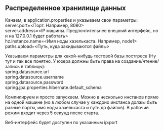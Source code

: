 ## Распределенное хранилище данных
Качаем, в application.properties и указываем свои параметры:    
server.port=<Порт. Например, 8080>   
server.address=<IP машины. Предпочтительнее внешний интерфейс, но и на 127.0.0.1 будет работать>   
hz.instance.name=<Имя ноды хазелькаста. Например, node1>    
paths.upload=<Путь, куда закидываются файлы>  

Указываем параметры для какой-нибудь тестовой базы постгреса (Ну тут и так все понятно. У юзера должны быть права на создание/чтение/запись в таблицы):  
spring.datasource.url    
spring.datasource.username    
spring.datasource.password 
spring.jpa.properties.hibernate.default_schema 

Компилируем и просто запускаем. Можно в нескольно инстанов прямо на одной машине (но в любом случае у каждоно инстанса должы быть разные порты, имя ноды хазелькаста и путь до файлов). В рабочий режим входит через 5 секунд после старта. 

Веб-интерфейс будет доступен по указанным ip:port